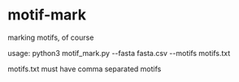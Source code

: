 # motif-mark
marking motifs, of course

usage: python3 motif_mark.py --fasta fasta.csv --motifs motifs.txt

motifs.txt must have comma separated motifs

